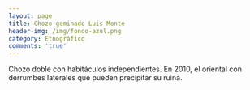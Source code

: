 ```yaml
---
layout: page
title: Chozo geminado Luis Monte
header-img: /img/fondo-azul.png
category: Etnográfico
comments: 'true'
---
```



Chozo doble con habitáculos independientes. En 2010, el oriental con derrumbes laterales que pueden precipitar su ruina.
